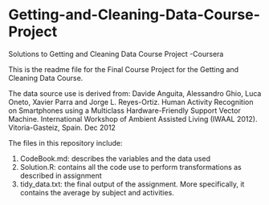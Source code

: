 # Getting-and-Cleaning-Data-Course-Project
Solutions to Getting and Cleaning Data Course Project -Coursera


This is the readme file for the Final Course Project for the Getting and Cleaning Data Course. 


The data source use is derived from: Davide Anguita, Alessandro Ghio, Luca Oneto, Xavier Parra and Jorge L. Reyes-Ortiz. Human Activity Recognition on Smartphones using a Multiclass Hardware-Friendly Support Vector Machine. International Workshop of Ambient Assisted Living (IWAAL 2012). Vitoria-Gasteiz, Spain. Dec 2012


The files in this repository include:
1)	CodeBook.md: describes the variables and the data used
2)	Solution.R: contains all the code use to perform transformations as described in assignment
3)	tidy_data.txt: the final output of the assignment. More specifically, it contains the average by subject and activities.

